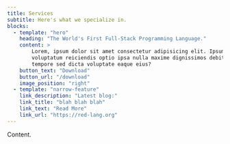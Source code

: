 ```yaml
---
title: Services
subtitle: Here's what we specialize in.
blocks:
  - template: "hero"
    heading: "The World's First Full-Stack Programming Language."
    content: >
        Lorem, ipsum dolor sit amet consectetur adipisicing elit. Ipsum temporibus eum quibusdam quas
        voluptatum reiciendis optio ipsa nulla maxime dignissimos debitis, laboriosam quisquam nobis
        tempore sed dicta voluptate eaque eius?
    button_text: "Download"
    button_url: "/download"
    image_position: "right"
  - template: "narrow-feature"
    link_description: "Latest blog:"
    link_title: "blah blah blah"
    link_text: "Read More"
    link_url: "https://red-lang.org"
---
```


Content.
